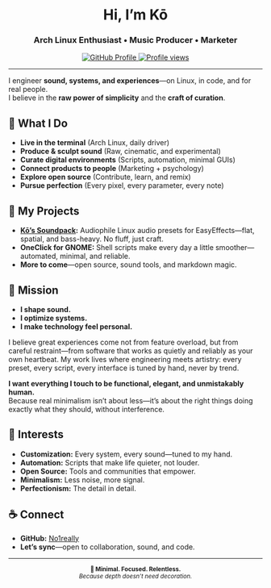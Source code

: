 <div align="center">
  <h1>Hi, I’m Kō</h1>
  <h3>Arch Linux Enthusiast • Music Producer • Marketer</h3>
  <p>
    <a href="https://github.com/No1really">
      <img src="https://img.shields.io/badge/GitHub-Profile-181717?style=flat-square&logo=github" alt="GitHub Profile">
    </a>
    <a href="https://github.com/No1really">
      <img src="https://komarev.com/ghpvc/?username=No1really&color=blue" alt="Profile views">
    </a>
  </p>
</div>

---

I engineer **sound, systems, and experiences**—on Linux, in code, and for real people.  
I believe in the **raw power of simplicity** and the **craft of curation**.

## 🔮 What I Do

- **Live in the terminal** (Arch Linux, daily driver)
- **Produce & sculpt sound** (Raw, cinematic, and experimental)
- **Curate digital environments** (Scripts, automation, minimal GUIs)
- **Connect products to people** (Marketing + psychology)
- **Explore open source** (Contribute, learn, and remix)
- **Pursue perfection** (Every pixel, every parameter, every note)

## 🚀 My Projects

- **[Kō’s Soundpack](https://github.com/No1really/Custom-Easyeffects-Presets):** Audiophile Linux audio presets for EasyEffects—flat, spatial, and bass-heavy. No fluff, just craft.
- **OneClick for GNOME:** Shell scripts make every day a little smoother—automated, minimal, and reliable.
- **More to come**—open source, sound tools, and markdown magic.

## 🎯 Mission

- **I shape sound.**  
- **I optimize systems.**  
- **I make technology feel personal.**

I believe great experiences come not from feature overload, but from careful restraint—from software that works as quietly and reliably as your own heartbeat. My work lives where engineering meets artistry: every preset, every script, every interface is tuned by hand, never by trend.

**I want everything I touch to be functional, elegant, and unmistakably human.**  
Because real minimalism isn’t about less—it’s about the right things doing exactly what they should, without interference.


## 🧶 Interests

- **Customization:** Every system, every sound—tuned to my hand.
- **Automation:** Scripts that make life quieter, not louder.
- **Open Source:** Tools and communities that empower.
- **Minimalism:** Less noise, more signal.
- **Perfectionism:** The detail in detail.

## ☕ Connect

- **GitHub:** [No1really](https://github.com/No1really)
- **Let’s sync**—open to collaboration, sound, and code.

---

<div align="center">
  <sub>
    <b>🖤 Minimal. Focused. Relentless.</b><br>
    <i>Because depth doesn’t need decoration.</i>
  </sub>
</div>
